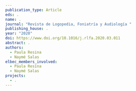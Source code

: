 ```yaml
---
publication_type: Article
eds: .
name: .
journal: "Revista de Logopedia, Foniatría y Audiología "
publishing_house: .
year: "2020"
doi: https://www.doi.org/10.1016/j.rlfa.2020.03.011
abstract: .
authors:
  - Paula Resina
  - Naymé Salas
elbec_members_involved:
  - Paula Resina
  - Naymé Salas
projects:
  - .
---
```

